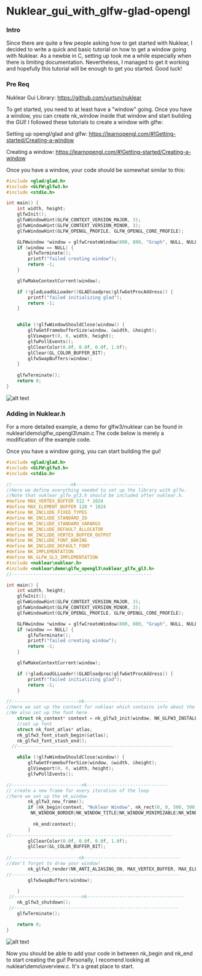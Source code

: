 # Nuklear_gui_with_glfw-glad-opengl

### Intro
Since there are quite a few people asking how to get started with Nuklear, I decided to write a quick and basic tutorial on how to get a window going with Nuklear. As a newbie in C, setting up took me a while especially when there is limiting documentation. Nevertheless, I managed to get it working and hopefully this tutorial will be enough to get you started. Good luck!

### Pre Req 

Nuklear Gui Library: https://github.com/vurtun/nuklear

To get started, you need to at least have a "window" going. Once you have a window, you can create nk_window inside that window and start building the GUI! I followed these tutorials to create a window with glfw:

Setting up opengl/glad and glfw:
https://learnopengl.com/#!Getting-started/Creating-a-window

Creating a window:
https://learnopengl.com/#!Getting-started/Creating-a-window

Once you have a window, your code should be somewhat similar to this:

```C
#include <glad/glad.h>
#include <GLFW\glfw3.h>
#include <stdio.h>

int main() {
	int width, height;
	glfwInit();
	glfwWindowHint(GLFW_CONTEXT_VERSION_MAJOR, 3);
	glfwWindowHint(GLFW_CONTEXT_VERSION_MINOR, 3);
	glfwWindowHint(GLFW_OPENGL_PROFILE, GLFW_OPENGL_CORE_PROFILE);

	GLFWwindow *window = glfwCreateWindow(800, 800, "Graph", NULL, NULL);
	if (window == NULL) {
		glfwTerminate();
		printf("failed creating window");
		return -1;
	}

	glfwMakeContextCurrent(window);

	if (!gladLoadGLLoader((GLADloadproc)glfwGetProcAddress)) {
		printf("failed initializing glad");
		return -1;
	}


	while (!glfwWindowShouldClose(window)) {
		glfwGetFramebufferSize(window, &width, &height);
		glViewport(0, 0, width, height);
		glfwPollEvents();
		glClearColor(0.0f, 0.0f, 0.0f, 1.0f);
		glClear(GL_COLOR_BUFFER_BIT);
		glfwSwapBuffers(window);
	}
 
	glfwTerminate();
	return 0;
}
```

![alt text](https://user-images.githubusercontent.com/25571614/33512130-6325c086-d6de-11e7-8542-d630abf18242.png "Logo Title Text 1")

### Adding in Nuklear.h
For a more detailed example, a demo for glfw3/nuklear can be found in nuklear\demo\glfw_opengl3\main.c
The code below is merely a modification of the example code.

Once you have a window going, you can start building the gui!
```C
#include <glad/glad.h>
#include <GLFW\glfw3.h>
#include <stdio.h>

//----------------------nk-------------------------
//Here we define everything needed to set up the library with glfw.
//Note that nuklear_glfw_gl3.h should be included after nuklear.h. 
#define MAX_VERTEX_BUFFER 512 * 1024
#define MAX_ELEMENT_BUFFER 128 * 1024
#define NK_INCLUDE_FIXED_TYPES
#define NK_INCLUDE_STANDARD_IO
#define NK_INCLUDE_STANDARD_VARARGS
#define NK_INCLUDE_DEFAULT_ALLOCATOR
#define NK_INCLUDE_VERTEX_BUFFER_OUTPUT
#define NK_INCLUDE_FONT_BAKING
#define NK_INCLUDE_DEFAULT_FONT
#define NK_IMPLEMENTATION
#define NK_GLFW_GL3_IMPLEMENTATION
#include <nuklear\nuklear.h>
#include <nuklear\demo\glfw_opengl3\nuklear_glfw_gl3.h>
//----------------------------------------------------

int main() {
	int width, height;
	glfwInit();
	glfwWindowHint(GLFW_CONTEXT_VERSION_MAJOR, 3);
	glfwWindowHint(GLFW_CONTEXT_VERSION_MINOR, 3);
	glfwWindowHint(GLFW_OPENGL_PROFILE, GLFW_OPENGL_CORE_PROFILE);

	GLFWwindow *window = glfwCreateWindow(800, 800, "Graph", NULL, NULL);
	if (window == NULL) {
		glfwTerminate();
		printf("failed creating window");
		return -1;
	}

	glfwMakeContextCurrent(window);

	if (!gladLoadGLLoader((GLADloadproc)glfwGetProcAddress)) {
		printf("failed initializing glad");
		return -1;
	}

//-------------------------nk-------------------------------
//Here we set up the context for nuklear which contains info about the styles, fonts etc about the GUI 
//We also set up the font here
	struct nk_context* context = nk_glfw3_init(window, NK_GLFW3_INSTALL_CALLBACKS);
	//set up font
	struct nk_font_atlas* atlas;
	nk_glfw3_font_stash_begin(&atlas);
	nk_glfw3_font_stash_end();
  //----------------------------------------------------------

	while (!glfwWindowShouldClose(window)) {
		glfwGetFramebufferSize(window, &width, &height);
		glViewport(0, 0, width, height);
		glfwPollEvents();

//--------------------------nk------------------------------
// create a new frame for every iteration of the loop
//here we set up the nk_window
		nk_glfw3_new_frame(); 
		if (nk_begin(context, "Nuklear Window", nk_rect(0, 0, 500, 500),
         NK_WINDOW_BORDER|NK_WINDOW_TITLE|NK_WINDOW_MINIMIZABLE|NK_WINDOW_MOVABLE|NK_WINDOW_SCALABLE)) {
		
		  nk_end(context);
		}
//------------------------------------------------------------
		glClearColor(0.0f, 0.0f, 0.0f, 1.0f);
		glClear(GL_COLOR_BUFFER_BIT);
        
//-------------------------nk------------------------------------
//don't forget to draw your window!
		nk_glfw3_render(NK_ANTI_ALIASING_ON, MAX_VERTEX_BUFFER, MAX_ELEMENT_BUFFER);
//---------------------------------------------------------------
		glfwSwapBuffers(window);

	}
 //-------------------------nk------------------------------------
	nk_glfw3_shutdown();
 //-------------------------------------------------------------
	glfwTerminate();

	return 0;
}
```
![alt text](https://user-images.githubusercontent.com/25571614/33513276-409fde00-d6f4-11e7-85fe-5037a2386bfc.png "Logo Title Text 1")

Now you should be able to add your code in between nk_begin and nk_end to start creating the gui!
Personally, I recomend looking at nuklear\demo\overview.c. It's a great place to start.
